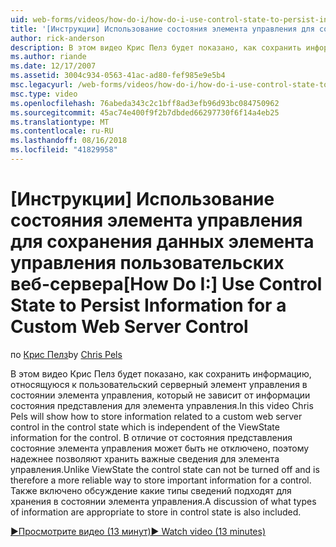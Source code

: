 ```yaml
---
uid: web-forms/videos/how-do-i/how-do-i-use-control-state-to-persist-information-for-a-custom-web-server-control
title: '[Инструкции] Использование состояния элемента управления для сохранения данных для пользовательского управления | Документация Майкрософт'
author: rick-anderson
description: В этом видео Крис Пелз будет показано, как сохранить информацию, относящуюся к пользовательский серверный элемент управления в состоянии элемента управления, который не зависит от ViewState...
ms.author: riande
ms.date: 12/17/2007
ms.assetid: 3004c934-0563-41ac-ad80-fef985e9e5b4
msc.legacyurl: /web-forms/videos/how-do-i/how-do-i-use-control-state-to-persist-information-for-a-custom-web-server-control
msc.type: video
ms.openlocfilehash: 76abeda343c2c1bff8ad3efb96d93bc084750962
ms.sourcegitcommit: 45ac74e400f9f2b7dbded66297730f6f14a4eb25
ms.translationtype: MT
ms.contentlocale: ru-RU
ms.lasthandoff: 08/16/2018
ms.locfileid: "41829958"
---
```

<a name="how-do-i-use-control-state-to-persist-information-for-a-custom-web-server-control"></a><span data-ttu-id="ced3f-103">[Инструкции] Использование состояния элемента управления для сохранения данных элемента управления пользовательских веб-сервера</span><span class="sxs-lookup"><span data-stu-id="ced3f-103">[How Do I:] Use Control State to Persist Information for a Custom Web Server Control</span></span>
====================
<span data-ttu-id="ced3f-104">по [Крис Пелз](https://twitter.com/chrispels)</span><span class="sxs-lookup"><span data-stu-id="ced3f-104">by [Chris Pels](https://twitter.com/chrispels)</span></span>

<span data-ttu-id="ced3f-105">В этом видео Крис Пелз будет показано, как сохранить информацию, относящуюся к пользовательский серверный элемент управления в состоянии элемента управления, который не зависит от информации состояния представления для элемента управления.</span><span class="sxs-lookup"><span data-stu-id="ced3f-105">In this video Chris Pels will show how to store information related to a custom web server control in the control state which is independent of the ViewState information for the control.</span></span> <span data-ttu-id="ced3f-106">В отличие от состояния представления состояние элемента управления может быть не отключено, поэтому надежнее позволяют хранить важные сведения для элемента управления.</span><span class="sxs-lookup"><span data-stu-id="ced3f-106">Unlike ViewState the control state can not be turned off and is therefore a more reliable way to store important information for a control.</span></span> <span data-ttu-id="ced3f-107">Также включено обсуждение какие типы сведений подходят для хранения в состоянии элемента управления.</span><span class="sxs-lookup"><span data-stu-id="ced3f-107">A discussion of what types of information are appropriate to store in control state is also included.</span></span>

[<span data-ttu-id="ced3f-108">&#9654;Просмотрите видео (13 минут)</span><span class="sxs-lookup"><span data-stu-id="ced3f-108">&#9654; Watch video (13 minutes)</span></span>](https://channel9.msdn.com/Blogs/ASP-NET-Site-Videos/how-do-i-use-control-state-to-persist-information-for-a-custom-web-server-control)
